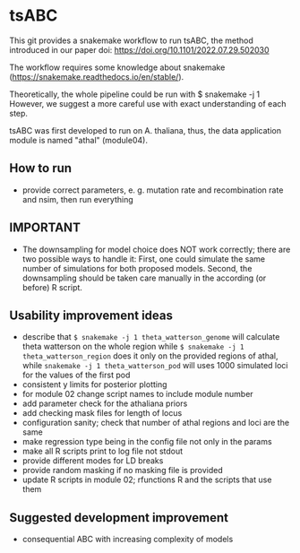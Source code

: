 # tsABC


This git provides a snakemake workflow to run tsABC, the method introduced in our paper doi: https://doi.org/10.1101/2022.07.29.502030


The workflow requires some knowledge about snakemake (https://snakemake.readthedocs.io/en/stable/).

Theoretically, the whole pipeline could be run with $ snakemake -j 1
However, we suggest a more careful use with exact understanding of each step.

tsABC was first developed to run on A. thaliana, thus, the data application module is named "athal" (module04).


## How to run
 + provide correct parameters, e. g. mutation rate and recombination rate and nsim, then run everything

## IMPORTANT
 + The downsampling for model choice does NOT work correctly; there are two possible ways to handle it: First, one could simulate the same number of simulations for both proposed models. Second, the downsampling should be taken care manually in the according (or before) R script.


## Usability improvement ideas
 + describe that `$ snakemake -j 1 theta_watterson_genome` will calculate theta watterson on the whole region while `$ snakemake -j 1 theta_watterson_region` does it only on the provided regions of athal, while `snakemake -j 1 theta_watterson_pod` will uses 1000 simulated loci for the values of the first pod
 + consistent y limits for posterior plotting
 + for module 02 change script names to include module number
 + add parameter check for the athaliana priors
 + add checking mask files for length of locus
 + configuration sanity; check that number of athal regions and loci are the same
 + make regression type being in the config file not only in the params
 + make all R scripts print to log file not stdout
 + provide different modes for LD breaks
 + provide random masking if no masking file is provided
 + update R scripts in module 02; rfunctions R and the scripts that use them

## Suggested development improvement
 + consequential ABC with increasing complexity of models
